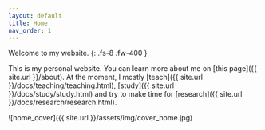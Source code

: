 ```yaml
---
layout: default
title: Home
nav_order: 1
---
```


Welcome to my website.
{: .fs-8 .fw-400 }

This is my personal website. You can learn more about me on [this page]({{ site.url }}/about). At the moment, I mostly [teach]({{ site.url }}/docs/teaching/teaching.html), [study]({{ site.url }}/docs/study/study.html) and try to make time for [research]({{ site.url }}/docs/research/research.html).

![home_cover]({{ site.url }}/assets/img/cover_home.jpg)